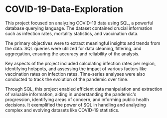 # COVID-19-Data-Exploration

This project focused on analyzing COVID-19 data using SQL, a powerful database querying language. The dataset contained crucial information such as infection rates, mortality statistics, and vaccination data.

The primary objectives were to extract meaningful insights and trends from the data. SQL queries were utilized for data cleaning, filtering, and aggregation, ensuring the accuracy and reliability of the analysis.

Key aspects of the project included calculating infection rates per region, identifying hotspots, and assessing the impact of various factors like vaccination rates on infection rates. Time-series analyses were also conducted to track the evolution of the pandemic over time.

Through SQL, this project enabled efficient data manipulation and extraction of valuable information, aiding in understanding the pandemic's progression, identifying areas of concern, and informing public health decisions. It exemplified the power of SQL in handling and analyzing complex and evolving datasets like COVID-19 statistics.





